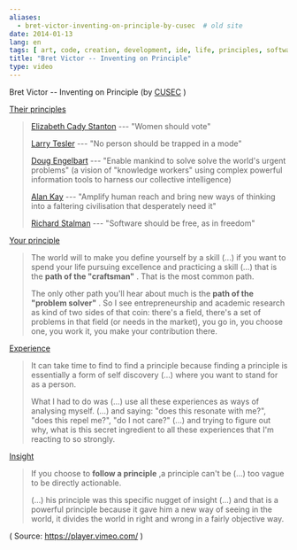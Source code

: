 ```yaml
---
aliases:
  - bret-victor-inventing-on-principle-by-cusec  # old site
date: 2014-01-13
lang: en
tags: [ art, code, creation, development, ide, life, principles, software, visualisation ]
title: "Bret Victor -- Inventing on Principle"
type: video
---
```


Bret Victor -- Inventing on Principle (by [CUSEC](https://vimeo.com/36579366) )

[Their principles](https://vimeo.com/36579366#t=43m31s)

> [Elizabeth Cady
> Stanton](http://en.wikipedia.org/wiki/Elizabeth_Cady_Stanton) ---
> "Women should vote"
>
> [Larry Tesler](http://en.wikipedia.org/wiki/Larry_Tesler) --- "No
> person should be trapped in a mode"
>
> [Doug Engelbart](http://en.wikipedia.org/wiki/Doug_Engelbart) ---
> "Enable mankind to solve solve the world's urgent problems" (a vision
> of "knowledge workers" using complex powerful information tools to
> harness our collective intelligence)
>
> [Alan Kay](http://en.wikipedia.org/wiki/Alan_Kay) --- "Amplify human
> reach and bring new ways of thinking into a faltering civilisation
> that desperately need it"
>
> [Richard Stalman](http://en.wikipedia.org/wiki/Richard_Stalman) ---
> "Software should be free, as in freedom"

[Your principle](https://vimeo.com/36579366#t=47m38s)

> The world will to make you define yourself by a skill (...) if you
> want to spend your life pursuing excellence and practicing a skill
> (...) that is the **path of the "craftsman"** . That is the most
> common path.
>
> The only other path you'll hear about much is the **path of the
> "problem solver"** . So I see entrepreneurship and academic research
> as kind of two sides of that coin: there's a field, there's a set of
> problems in that field (or needs in the market), you go in, you choose
> one, you work it, you make your contribution there.

[Experience](https://vimeo.com/36579366#t=50m02s)

> It can take time to find to find a principle because finding a
> principle is essentially a form of self discovery (...) where you want
> to stand for as a person.
>
> What I had to do was (...) use all these experiences as ways of
> analysing myself. (...) and saying: "does this resonate with me?",
> "does this repel me?", "do I not care?" (...) and trying to figure out
> why, what is this secret ingredient to all these experiences that I'm
> reacting to so strongly.

[Insight](https://vimeo.com/36579366#t=51m38s)

> If you choose to **follow a principle** ,a principle can't be (...)
> too vague to be directly actionable.
>
> (...) his principle was this specific nugget of insight (...) and that
> is a powerful principle because it gave him a new way of seeing in the
> world, it divides the world in right and wrong in a fairly objective
> way.

( Source: <https://player.vimeo.com/> )

